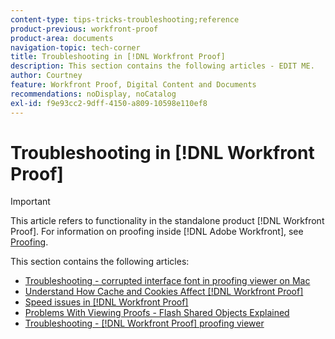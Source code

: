 ```yaml
---
content-type: tips-tricks-troubleshooting;reference
product-previous: workfront-proof
product-area: documents
navigation-topic: tech-corner
title: Troubleshooting in [!DNL Workfront Proof]
description: This section contains the following articles - EDIT ME.
author: Courtney
feature: Workfront Proof, Digital Content and Documents
recommendations: noDisplay, noCatalog
exl-id: f9e93cc2-9dff-4150-a809-10598e110ef8
---
```

# Troubleshooting in [!DNL Workfront Proof]

>[!IMPORTANT]
>
>This article refers to functionality in the standalone product [!DNL Workfront Proof]. For information on proofing inside [!DNL Adobe Workfront], see [Proofing](../../../review-and-approve-work/proofing/proofing.md).

This section contains the following articles:

* [Troubleshooting - corrupted interface font in proofing viewer on Mac](../../../workfront-proof/wp-tech-corner/troubleshooting/corrupted-interface-font-pv-mac.md)
* [Understand How Cache and Cookies Affect [!DNL Workfront Proof]](../../../workfront-proof/wp-tech-corner/troubleshooting/how-cache-cookies-affect-pv.md)
* [Speed issues in [!DNL Workfront Proof]](../../../workfront-proof/wp-tech-corner/troubleshooting/speed-issue.md)
* [Problems With Viewing Proofs - Flash Shared Objects Explained](../../../workfront-proof/wp-tech-corner/troubleshooting/view-proof-flash-shared-object.md)
* [Troubleshooting - [!DNL Workfront Proof] proofing viewer](../../../workfront-proof/wp-tech-corner/troubleshooting/proofing-viewer.md)
